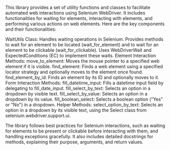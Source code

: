 This library provides a set of utility functions and classes to facilitate automated web interactions using Selenium WebDriver. It includes functionalities for waiting for elements, interacting with elements, and performing various actions on web elements. Here are the key components and their functionalities:

WaitUtils Class:
Handles waiting operations in Selenium.
Provides methods to wait for an element to be located (wait_for_element) and to wait for an element to be clickable (wait_for_clickable).
Uses WebDriverWait and ExpectedConditions (EC) to implement these waits.
Element Interaction Methods:
move_to_element: Moves the mouse pointer to a specified web element if it is visible.
find_element: Finds a web element using a specified locator strategy and optionally moves to the element once found.
find_element_by_id: Finds an element by its ID and optionally moves to it.
Form Interaction Methods:
fill_datetime_input: Fills a datetime input field by delegating to fill_date_input.
fill_select_by_text: Selects an option in a dropdown by visible text.
fill_select_by_value: Selects an option in a dropdown by its value.
fill_boolean_select: Selects a boolean option ("Yes" or "No") in a dropdown.
Helper Methods:
select_option_by_text: Selects an option in a dropdown by its visible text, using the Select class from selenium.webdriver.support.ui.

The library follows best practices for Selenium interactions, such as waiting for elements to be present or clickable before interacting with them, and handling exceptions gracefully. It also includes detailed docstrings for methods, explaining their purpose, arguments, and return values.